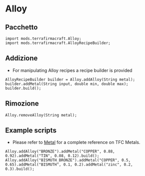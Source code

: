# Alloy

## Pacchetto
```zenscript
import mods.terrafirmacraft.Alloy;
import mods.terrafirmacraft.AlloyRecipeBuilder;
```

## Addizione
- For manipulating Alloy recipes a recipe builder is provided
```zenscript
AlloyRecipeBuilder builder = Alloy.addAlloy(String metal);
builder.addMetal(String input, double min, double max);
builder.build();
```

## Rimozione

```zenscript
Alloy.removeAlloy(String metal);
```

## Example scripts
- Please refer to [Metal](/Mods/Terrafirmacraft/Metal) for a complete reference on TFC Metals.
```zenscript
Alloy.addAlloy("BRONZE").addMetal("COPPER", 0.88, 0.92).addMetal("TIN", 0.08, 0.12).build();
Alloy.addAlloy("BISMUTH_BRONZE").addMetal("COPPER", 0.5, 0.65).addMetal("BISMUTH", 0.1, 0.2).addMetal("zinc", 0.2, 0.3).build();
```